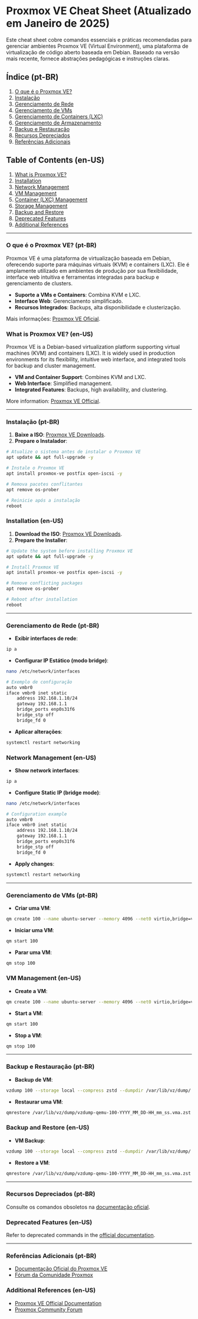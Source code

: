 # Proxmox VE Cheat Sheet (Atualizado em Janeiro de 2025)

Este cheat sheet cobre comandos essenciais e práticas recomendadas para gerenciar ambientes Proxmox VE (Virtual Environment), uma plataforma de virtualização de código aberto baseada em Debian. Baseado na versão mais recente, fornece abstrações pedagógicas e instruções claras.

## Índice (pt-BR)

1. [O que é o Proxmox VE?](#o-que-e-o-proxmox-ve)
2. [Instalação](#instalacao)
3. [Gerenciamento de Rede](#gerenciamento-de-rede)
4. [Gerenciamento de VMs](#gerenciamento-de-vms)
5. [Gerenciamento de Containers (LXC)](#gerenciamento-de-containers-lxc)
6. [Gerenciamento de Armazenamento](#gerenciamento-de-armazenamento)
7. [Backup e Restauração](#backup-e-restauracao)
8. [Recursos Depreciados](#recursos-depreciados)
9. [Referências Adicionais](#referencias-adicionais)

## Table of Contents (en-US)

1. [What is Proxmox VE?](#what-is-proxmox-ve)
2. [Installation](#installation)
3. [Network Management](#network-management)
4. [VM Management](#vm-management)
5. [Container (LXC) Management](#container-lxc-management)
6. [Storage Management](#storage-management)
7. [Backup and Restore](#backup-and-restore)
8. [Deprecated Features](#deprecated-features)
9. [Additional References](#additional-references)

---

### O que é o Proxmox VE? (pt-BR)

Proxmox VE é uma plataforma de virtualização baseada em Debian, oferecendo suporte para máquinas virtuais (KVM) e containers (LXC). Ele é amplamente utilizado em ambientes de produção por sua flexibilidade, interface web intuitiva e ferramentas integradas para backup e gerenciamento de clusters.

- **Suporte a VMs e Containers**: Combina KVM e LXC.
- **Interface Web**: Gerenciamento simplificado.
- **Recursos Integrados**: Backups, alta disponibilidade e clusterização.

Mais informações: [Proxmox VE Oficial](https://www.proxmox.com/).

### What is Proxmox VE? (en-US)

Proxmox VE is a Debian-based virtualization platform supporting virtual machines (KVM) and containers (LXC). It is widely used in production environments for its flexibility, intuitive web interface, and integrated tools for backup and cluster management.

- **VM and Container Support**: Combines KVM and LXC.
- **Web Interface**: Simplified management.
- **Integrated Features**: Backups, high availability, and clustering.

More information: [Proxmox VE Official](https://www.proxmox.com/).

---

### Instalação (pt-BR)

1. **Baixe a ISO**: [Proxmox VE Downloads](https://www.proxmox.com/en/downloads).
2. **Prepare o Instalador**:

```bash
# Atualize o sistema antes de instalar o Proxmox VE
apt update && apt full-upgrade -y

# Instale o Proxmox VE
apt install proxmox-ve postfix open-iscsi -y

# Remova pacotes conflitantes
apt remove os-prober

# Reinicie após a instalação
reboot
```

### Installation (en-US)

1. **Download the ISO**: [Proxmox VE Downloads](https://www.proxmox.com/en/downloads).
2. **Prepare the Installer**:

```bash
# Update the system before installing Proxmox VE
apt update && apt full-upgrade -y

# Install Proxmox VE
apt install proxmox-ve postfix open-iscsi -y

# Remove conflicting packages
apt remove os-prober

# Reboot after installation
reboot
```

---

### Gerenciamento de Rede (pt-BR)

- **Exibir interfaces de rede**:

```bash
ip a
```

- **Configurar IP Estático (modo bridge)**:

```bash
nano /etc/network/interfaces

# Exemplo de configuração
auto vmbr0
iface vmbr0 inet static
    address 192.168.1.10/24
    gateway 192.168.1.1
    bridge_ports enp0s31f6
    bridge_stp off
    bridge_fd 0
```

- **Aplicar alterações**:

```bash
systemctl restart networking
```

### Network Management (en-US)

- **Show network interfaces**:

```bash
ip a
```

- **Configure Static IP (bridge mode)**:

```bash
nano /etc/network/interfaces

# Configuration example
auto vmbr0
iface vmbr0 inet static
    address 192.168.1.10/24
    gateway 192.168.1.1
    bridge_ports enp0s31f6
    bridge_stp off
    bridge_fd 0
```

- **Apply changes**:

```bash
systemctl restart networking
```

---

### Gerenciamento de VMs (pt-BR)

- **Criar uma VM**:

```bash
qm create 100 --name ubuntu-server --memory 4096 --net0 virtio,bridge=vmbr0 --cores 2 --cpu host
```

- **Iniciar uma VM**:

```bash
qm start 100
```

- **Parar uma VM**:

```bash
qm stop 100
```

### VM Management (en-US)

- **Create a VM**:

```bash
qm create 100 --name ubuntu-server --memory 4096 --net0 virtio,bridge=vmbr0 --cores 2 --cpu host
```

- **Start a VM**:

```bash
qm start 100
```

- **Stop a VM**:

```bash
qm stop 100
```

---

### Backup e Restauração (pt-BR)

- **Backup de VM**:

```bash
vzdump 100 --storage local --compress zstd --dumpdir /var/lib/vz/dump/
```

- **Restaurar uma VM**:

```bash
qmrestore /var/lib/vz/dump/vzdump-qemu-100-YYYY_MM_DD-HH_mm_ss.vma.zst 200
```

### Backup and Restore (en-US)

- **VM Backup**:

```bash
vzdump 100 --storage local --compress zstd --dumpdir /var/lib/vz/dump/
```

- **Restore a VM**:

```bash
qmrestore /var/lib/vz/dump/vzdump-qemu-100-YYYY_MM_DD-HH_mm_ss.vma.zst 200
```

---

### Recursos Depreciados (pt-BR)

Consulte os comandos obsoletos na [documentação oficial](https://pve.proxmox.com/wiki/Main_Page).

### Deprecated Features (en-US)

Refer to deprecated commands in the [official documentation](https://pve.proxmox.com/wiki/Main_Page).

---

### Referências Adicionais (pt-BR)

- [Documentação Oficial do Proxmox VE](https://pve.proxmox.com/)
- [Fórum da Comunidade Proxmox](https://forum.proxmox.com/)

### Additional References (en-US)

- [Proxmox VE Official Documentation](https://pve.proxmox.com/)
- [Proxmox Community Forum](https://forum.proxmox.com/)
